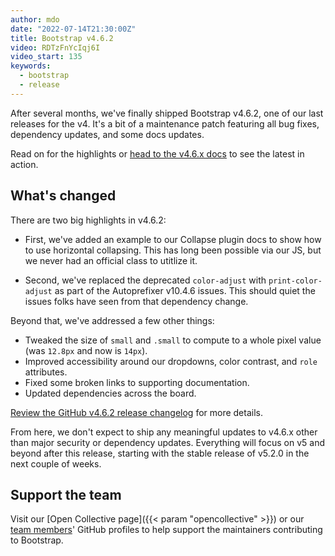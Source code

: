 ```yaml
---
author: mdo
date: "2022-07-14T21:30:00Z"
title: Bootstrap v4.6.2
video: RDTzFnYcIqj6I
video_start: 135
keywords:
  - bootstrap
  - release
---
```


After several months, we've finally shipped Bootstrap v4.6.2, one of our last releases for the v4. It's a bit of a maintenance patch featuring all bug fixes, dependency updates, and some docs updates.

Read on for the highlights or [head to the v4.6.x docs](https://getbootstrap.com/docs/4.6/) to see the latest in action.

## What's changed

There are two big highlights in v4.6.2:

- First, we've added an example to our Collapse plugin docs to show how to use horizontal collapsing. This has long been possible via our JS, but we never had an official class to utitlize it.

- Second, we've replaced the deprecated `color-adjust` with `print-color-adjust` as part of the Autoprefixer v10.4.6 issues. This should quiet the issues folks have seen from that dependency change.

Beyond that, we've addressed a few other things:

- Tweaked the size of `small` and `.small` to compute to a whole pixel value (was `12.8px` and now is `14px`).
- Improved accessibility around our dropdowns, color contrast, and `role` attributes.
- Fixed some broken links to supporting documentation.
- Updated dependencies across the board.

[Review the GitHub v4.6.2 release changelog](https://github.com/twbs/bootstrap/releases/tag/v4.6.2) for more details.

From here, we don't expect to ship any meaningful updates to v4.6.x other than major security or dependency updates. Everything will focus on v5 and beyond after this release, starting with the stable release of v5.2.0 in the next couple of weeks.

## Support the team

Visit our [Open Collective page]({{< param "opencollective" >}}) or our [team members](https://github.com/orgs/twbs/people)' GitHub profiles to help support the maintainers contributing to Bootstrap.
